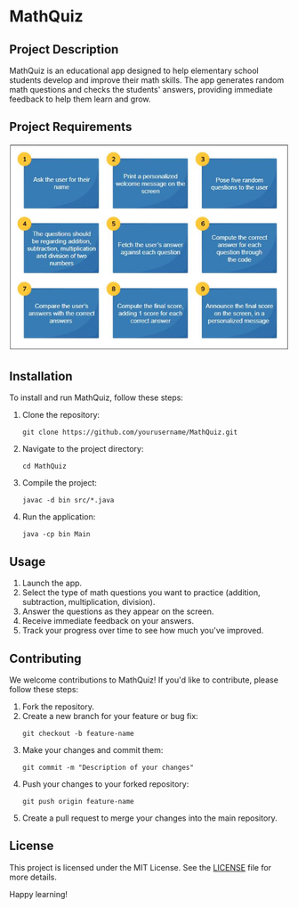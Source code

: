 # MathQuiz

## Project Description
MathQuiz is an educational app designed to help elementary school students develop and improve their math skills. The app generates random math questions and checks the students' answers, providing immediate feedback to help them learn and grow.

## Project Requirements
![Image Description](image/picpic.JPG)

## Installation
To install and run MathQuiz, follow these steps:
1. Clone the repository:
   ```
   git clone https://github.com/yourusername/MathQuiz.git
   ```
2. Navigate to the project directory:
   ```
   cd MathQuiz
   ```
3. Compile the project:
   ```
   javac -d bin src/*.java
   ```
4. Run the application:
   ```
   java -cp bin Main
   ```

## Usage
1. Launch the app.
2. Select the type of math questions you want to practice (addition, subtraction, multiplication, division).
3. Answer the questions as they appear on the screen.
4. Receive immediate feedback on your answers.
5. Track your progress over time to see how much you've improved.

## Contributing
We welcome contributions to MathQuiz! If you'd like to contribute, please follow these steps:
1. Fork the repository.
2. Create a new branch for your feature or bug fix:
   ```
   git checkout -b feature-name
   ```
3. Make your changes and commit them:
   ```
   git commit -m "Description of your changes"
   ```
4. Push your changes to your forked repository:
   ```
   git push origin feature-name
   ```
5. Create a pull request to merge your changes into the main repository.

## License
This project is licensed under the MIT License. See the [LICENSE](LICENSE) file for more details.

Happy learning!


